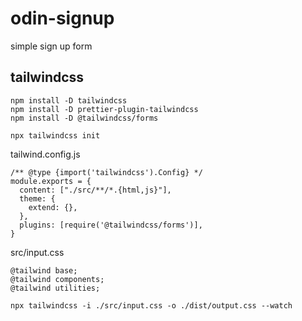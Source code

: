 # odin-signup

simple sign up form

## tailwindcss

```
npm install -D tailwindcss
npm install -D prettier-plugin-tailwindcss
npm install -D @tailwindcss/forms

npx tailwindcss init
```

tailwind.config.js

```
/** @type {import('tailwindcss').Config} */
module.exports = {
  content: ["./src/**/*.{html,js}"],
  theme: {
    extend: {},
  },
  plugins: [require('@tailwindcss/forms')],
}
```

src/input.css

```
@tailwind base;
@tailwind components;
@tailwind utilities;
```

```
npx tailwindcss -i ./src/input.css -o ./dist/output.css --watch
```
